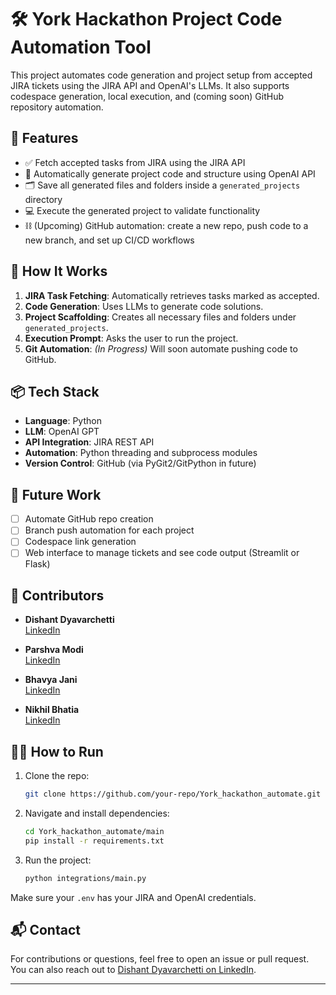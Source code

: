 # 🛠️ York Hackathon Project Code Automation Tool

This project automates code generation and project setup from accepted JIRA tickets using the JIRA API and OpenAI's LLMs. It also supports codespace generation, local execution, and (coming soon) GitHub repository automation.

## 🚀 Features

- ✅ Fetch accepted tasks from JIRA using the JIRA API  
- 🤖 Automatically generate project code and structure using OpenAI API  
- 🗂️ Save all generated files and folders inside a `generated_projects` directory  
- 💻 Execute the generated project to validate functionality  
- ⛓️ (Upcoming) GitHub automation: create a new repo, push code to a new branch, and set up CI/CD workflows  

## 🧪 How It Works

1. **JIRA Task Fetching**: Automatically retrieves tasks marked as accepted.  
2. **Code Generation**: Uses LLMs to generate code solutions.  
3. **Project Scaffolding**: Creates all necessary files and folders under `generated_projects`.  
4. **Execution Prompt**: Asks the user to run the project.  
5. **Git Automation**: *(In Progress)* Will soon automate pushing code to GitHub.  

## 📦 Tech Stack

- **Language**: Python  
- **LLM**: OpenAI GPT  
- **API Integration**: JIRA REST API  
- **Automation**: Python threading and subprocess modules  
- **Version Control**: GitHub (via PyGit2/GitPython in future)  

## 📅 Future Work

- [ ] Automate GitHub repo creation  
- [ ] Branch push automation for each project  
- [ ] Codespace link generation  
- [ ] Web interface to manage tickets and see code output (Streamlit or Flask)  

## 👥 Contributors

- **Dishant Dyavarchetti**  
  [LinkedIn](www.linkedin.com/in/dishant-dyavarchetti-8a269729a/)

- **Parshva Modi**   
  [LinkedIn](https://www.linkedin.com/in/parshva-modi/)

- **Bhavya Jani**   
  [LinkedIn](https://www.linkedin.com/in/bhavya-jani-631568332/)

- **Nikhil Bhatia**   
  [LinkedIn](https://www.linkedin.com/in/nikhil-bhatia2405/)


## 🏃‍♂️ How to Run

1. Clone the repo:
    ```bash
    git clone https://github.com/your-repo/York_hackathon_automate.git
    ```

2. Navigate and install dependencies:
    ```bash
    cd York_hackathon_automate/main
    pip install -r requirements.txt
    ```

3. Run the project:
    ```bash
    python integrations/main.py
    ```

Make sure your `.env` has your JIRA and OpenAI credentials.

## 📬 Contact

For contributions or questions, feel free to open an issue or pull request.  
You can also reach out to [Dishant Dyavarchetti on LinkedIn](www.linkedin.com/in/dishant-dyavarchetti-8a269729a/).

---

